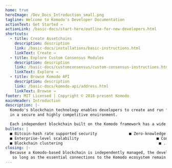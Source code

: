 ```yaml
---
home: true
heroImage: /Dev_Docs_Introduction_small.png
tagline: Welcome to Komodo's Developer Documentation
actionText: Get Started →
actionLink: /basic-docs/start-here/outline-for-new-developers.html
shortcuts:
  - title: Create Assetchains
    description: description
    link: /basic-docs/installations/basic-instructions.html
    linkText: Create →
  - title: Explore Custom Consensus Modules
    description: description
    link: /basic-docs/customconsensus/custom-consensus-instructions.html
    linkText: Explore →
  - title: Browse Komodo API
    description: description
    link: /basic-docs/komodo-api/address.html
    linkText: Browse →
footer: MIT Licensed | Copyright © 2018-present Komodo
mainHeader: Introduction
description: |-
  Komodo's blockchain technology enables developers to create and run fully independent blockchains 
  in a secure and highly competitive environment.

  Each independent blockchain built on the Komodo framework has a wide range of capabilities, including:
bullets: |
  ■ Bitcoin-hash rate supported security              ■ Zero-knowledge privacy
  ■ Enterprise-level scalability                                  ■ Consensus customization
  ■ Blockchain clustering                                          ■ ...and more!
closing: |-
  Because a Komodo-based blockchain is independently managed, the developer has complete freedom,
   so long as the essential connections to the Komodo ecosystem remain.
---
```

